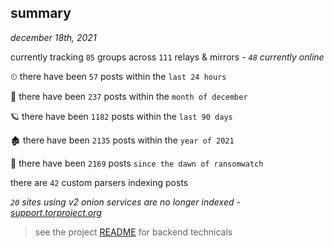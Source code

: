 
## summary
_december 18th, 2021_

currently tracking `85` groups across `111` relays & mirrors - _`48` currently online_

⏲ there have been `57` posts within the `last 24 hours`

🦈 there have been `237` posts within the `month of december`

🪐 there have been `1182` posts within the `last 90 days`

🏚 there have been `2135` posts within the `year of 2021`

🦕 there have been `2169` posts `since the dawn of ransomwatch`

there are `42` custom parsers indexing posts

_`20` sites using v2 onion services are no longer indexed - [support.torproject.org](https://support.torproject.org/onionservices/v2-deprecation/)_

> see the project [README](https://github.com/thetanz/ransomwatch#ransomwatch--) for backend technicals
